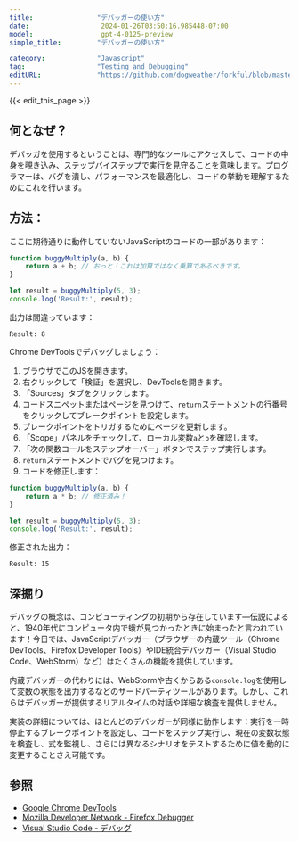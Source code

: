 ```yaml
---
title:                "デバッガーの使い方"
date:                  2024-01-26T03:50:16.985448-07:00
model:                 gpt-4-0125-preview
simple_title:         "デバッガーの使い方"

category:             "Javascript"
tag:                  "Testing and Debugging"
editURL:              "https://github.com/dogweather/forkful/blob/master/content/ja/javascript/using-a-debugger.md"
---
```


{{< edit_this_page >}}

## 何となぜ？
デバッガを使用するということは、専門的なツールにアクセスして、コードの中身を覗き込み、ステップバイステップで実行を見守ることを意味します。プログラマーは、バグを潰し、パフォーマンスを最適化し、コードの挙動を理解するためにこれを行います。

## 方法：
ここに期待通りに動作していないJavaScriptのコードの一部があります：

```javascript
function buggyMultiply(a, b) {
    return a + b; // おっと！これは加算ではなく乗算であるべきです。
}

let result = buggyMultiply(5, 3);
console.log('Result:', result);
```

出力は間違っています：
```
Result: 8
```

Chrome DevToolsでデバッグしましょう：

1. ブラウザでこのJSを開きます。
2. 右クリックして「検証」を選択し、DevToolsを開きます。
3. 「Sources」タブをクリックします。
4. コードスニペットまたはページを見つけて、`return`ステートメントの行番号をクリックしてブレークポイントを設定します。
5. ブレークポイントをトリガするためにページを更新します。
6. 「Scope」パネルをチェックして、ローカル変数`a`と`b`を確認します。
7. 「次の関数コールをステップオーバー」ボタンでステップ実行します。
8. `return`ステートメントでバグを見つけます。
9. コードを修正します：
```javascript
function buggyMultiply(a, b) {
    return a * b; // 修正済み！
}

let result = buggyMultiply(5, 3);
console.log('Result:', result);
```

修正された出力：
```
Result: 15
```

## 深掘り
デバッグの概念は、コンピューティングの初期から存在しています—伝説によると、1940年代にコンピュータ内で蛾が見つかったときに始まったと言われています！今日では、JavaScriptデバッガー（ブラウザーの内蔵ツール（Chrome DevTools、Firefox Developer Tools）やIDE統合デバッガー（Visual Studio Code、WebStorm）など）はたくさんの機能を提供しています。

内蔵デバッガーの代わりには、WebStormや古くからある`console.log`を使用して変数の状態を出力するなどのサードパーティツールがあります。しかし、これらはデバッガーが提供するリアルタイムの対話や詳細な検査を提供しません。

実装の詳細については、ほとんどのデバッガーが同様に動作します：実行を一時停止するブレークポイントを設定し、コードをステップ実行し、現在の変数状態を検査し、式を監視し、さらには異なるシナリオをテストするために値を動的に変更することさえ可能です。

## 参照
- [Google Chrome DevTools](https://developers.google.com/web/tools/chrome-devtools)
- [Mozilla Developer Network - Firefox Debugger](https://developer.mozilla.org/ja/docs/Tools/Debugger)
- [Visual Studio Code - デバッグ](https://code.visualstudio.com/docs/editor/debugging)
